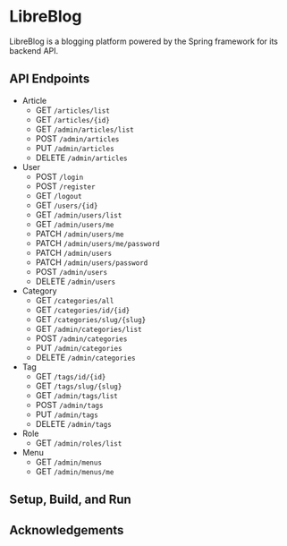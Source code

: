 # LibreBlog

LibreBlog is a blogging platform powered by the Spring framework for its backend API.

## API Endpoints
- Article
  - GET `/articles/list`
  - GET `/articles/{id}`
  - GET `/admin/articles/list`
  - POST `/admin/articles`
  - PUT `/admin/articles`
  - DELETE `/admin/articles`
- User
  - POST `/login`
  - POST `/register`
  - GET `/logout`
  - GET `/users/{id}`
  - GET `/admin/users/list`
  - GET `/admin/users/me`
  - PATCH `/admin/users/me`
  - PATCH `/admin/users/me/password`
  - PATCH `/admin/users`
  - PATCH `/admin/users/password`
  - POST `/admin/users`
  - DELETE `/admin/users`
- Category
  - GET `/categories/all`
  - GET `/categories/id/{id}`
  - GET `/categories/slug/{slug}`
  - GET `/admin/categories/list`
  - POST `/admin/categories`
  - PUT `/admin/categories`
  - DELETE `/admin/categories`
- Tag
  - GET `/tags/id/{id}`
  - GET `/tags/slug/{slug}`
  - GET `/admin/tags/list`
  - POST `/admin/tags`
  - PUT `/admin/tags`
  - DELETE `/admin/tags`
- Role
  - GET `/admin/roles/list`
- Menu
  - GET `/admin/menus`
  - GET `/admin/menus/me`

## Setup, Build, and Run
## Acknowledgements